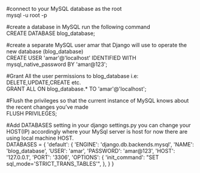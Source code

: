 #connect to your MySQL database as the root\
mysql -u root -p


#create a database in MySQL run the following command \
CREATE DATABASE blog_database;

#create a separate MySQL user amar that Django will use to operate the new database (blog_database)\
CREATE USER 'amar'@'localhost' IDENTIFIED WITH mysql_native_password BY 'amar@123';

#Grant All the user permissions to blog_database i.e: DELETE,UPDATE,CREATE etc.\
GRANT ALL ON blog_database.* TO 'amar'@'localhost';


#Flush the privileges so that the current instance of MySQL knows about the recent changes you’ve made\
FLUSH PRIVILEGES;


#Add DATABASES setting in your django settings.py you can change your HOST(IP) accordingly where your MySql server is host for now there are using  local machine HOST.\
DATABASES = {
        'default': {
            'ENGINE': 'django.db.backends.mysql',
            'NAME': 'blog_database',
            'USER': 'amar',
            'PASSWORD': 'amar@123',
            'HOST': '127.0.0.1',
            'PORT': '3306',
            'OPTIONS': {
                'init_command': "SET sql_mode='STRICT_TRANS_TABLES'",
            },
        }
    }
